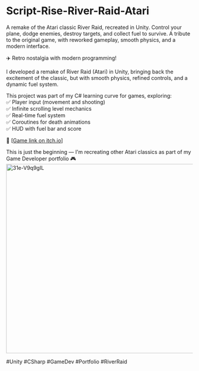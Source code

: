 # Script-Rise-River-Raid-Atari
A remake of the Atari classic River Raid, recreated in Unity.  Control your plane, dodge enemies, destroy targets, and collect fuel to survive. A tribute to the original game, with reworked gameplay, smooth physics, and a modern interface.

✈️ Retro nostalgia with modern programming!

I developed a remake of River Raid (Atari) in Unity, bringing back the excitement of the classic, but with smooth physics, refined controls, and a dynamic fuel system.

This project was part of my C# learning curve for games, exploring:
<br>
✅ Player input (movement and shooting)
<br>
✅ Infinite scrolling level mechanics
<br>
✅ Real-time fuel system
<br>
✅ Coroutines for death animations
<br>
✅ HUD with fuel bar and score

🔗 [[Game link on itch.io](https://ulyssespita.itch.io/rise-river-raid)]

This is just the beginning — I'm recreating other Atari classics as part of my Game Developer portfolio 🎮
<img width="512" height="512" alt="31e-V9q9gIL" src="https://github.com/user-attachments/assets/d6d5be2b-a4cc-4eb7-9e21-211ffe5e0132" />

#Unity #CSharp #GameDev #Portfolio #RiverRaid
